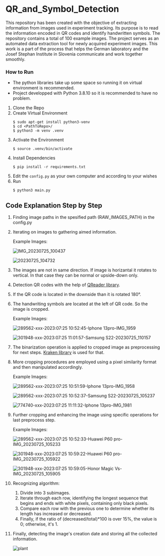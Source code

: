 # QR_and_Symbol_Detection

This repository has been created with the objective of extracting information from images used in experiment tracking. Its purpose is to read the information encoded in QR codes and identify handwritten symbols. The repository contains a total of 100 example images. The project serves as an automated data extraction tool for newly acquired experiment images. This work is a part of the process that helps the German laboratory and the Josef Stephan Institute in Slovenia communicate and work together smoothly.

### How to Run

- The python libraries take up some space so running it on virtual environment is recommended.
- Project developped with Python 3.8.10 so it is recommended to have no problem.
1. Clone the Repo
2. Create Virtual Environment
    ```
    $ sudo apt-get install python3-venv
    $ cd <PathToRepo>/
    $ python3 -m venv .venv
    ```
3. Activate the Environment
    ```
    $ source .venv/bin/activate
    ```
4. Install Dependencies
    ```
    $ pip install -r requirements.txt
    ```
5. Edit the `config.py` as your own computer and according to your wishes
6. Run
    ```
    $ python3 main.py
    ```

## Code Explanation Step by Step

1. Finding image paths in the spesified path (RAW_IMAGES_PATH) in the config.py
2. Iterating on images to gathering aimed information.

    Example Images:

    ![IMG_20230725_100437](https://github.com/Alperenlcr/QR_and_Symbol_Detection/assets/75525649/f7cc1f7a-bd0c-4463-9882-87b5c5ac6913)

    ![20230725_104732](https://github.com/Alperenlcr/QR_and_Symbol_Detection/assets/75525649/34dc0f95-9e29-400d-ba39-d61f8fe0f1c5)

3. The images are not in same direction. If image is horizantal it rotates to vertical. In that case they can be normal or upside-down only.
4. Detection QR codes with the help of [QReader library](https://pypi.org/project/qreader/).
5. If the QR code is located in the downside than it is rotated 180°.
6. The handwriting symbols are located at the left of QR code. So the image is cropped.

    Example Images:

    ![289562-xxx-2023:07:25 10:52:45-Iphone 13pro-IMG_1959](https://github.com/Alperenlcr/QR_and_Symbol_Detection/assets/75525649/bbac2c79-f999-4cb4-8fd3-edebcf810bb9)

    ![301948-xxx-2023:07:25 11:01:57-Samsung S22-20230725_110157](https://github.com/Alperenlcr/QR_and_Symbol_Detection/assets/75525649/29b4fff9-9dce-464d-8723-fa11d4cac8aa)

7. The binarization operation is applied to cropped image as preprocessing for next steps. [Kraken library](https://pypi.org/project/kraken/) is used for that.

8. More cropping procedures are employed using a pixel similarity format and then manipulated accordingly.

    Example Images:

    ![289562-xxx-2023:07:25 10:51:59-Iphone 13pro-IMG_1958](https://github.com/Alperenlcr/QR_and_Symbol_Detection/assets/75525649/96f90bc1-0105-45a9-805a-f04c863da529)

    ![289562-xxx-2023:07:25 10:52:37-Samsung S22-20230725_105237](https://github.com/Alperenlcr/QR_and_Symbol_Detection/assets/75525649/a8f5a419-1ae8-4883-add5-b2dc4133cb36)

    ![774740-xxx-2023:07:25 11:11:32-Iphone 13pro-IMG_1981](https://github.com/Alperenlcr/QR_and_Symbol_Detection/assets/75525649/fc9c6be2-a4d5-4304-b6d9-3625afc54ef2)

9. Further cropping and enhancing the image using specific operations for last preprocess step.

    Example Images:

    ![289562-xxx-2023:07:25 10:52:33-Huawei P60 pro-IMG_20230725_105233](https://github.com/Alperenlcr/QR_and_Symbol_Detection/assets/75525649/e07303c6-b77d-44f7-914f-0e4a7df4dff5)

    ![301948-xxx-2023:07:25 10:59:22-Huawei P60 pro-IMG_20230725_105922](https://github.com/Alperenlcr/QR_and_Symbol_Detection/assets/75525649/6d5ae016-602a-4715-bcf1-a61492857462)

    ![301948-xxx-2023:07:25 10:59:05-Honor Magic Vs-IMG_20230725_105905](https://github.com/Alperenlcr/QR_and_Symbol_Detection/assets/75525649/a65ae55a-4a86-4efc-ba6a-59557ca8ef4d)

10. Recognizing algorithm:

    1. Divide into 3 subimages.
    2. Iterate through each row, identifying the longest sequence that begins and ends with white pixels, containing only black pixels.
    3. Compare each row with the previous one to determine whether its length has increased or decreased.
    4. Finally, if the ratio of (decreased/total)*100 is over 15%, the value is 0; otherwise, it's 1.

11. Finally, detecting the image's creation date and storing all the collected information.

    ![plant](https://github.com/Alperenlcr/QR_and_Symbol_Detection/assets/75525649/e83ba821-851b-4f4d-ab0a-77a45eef0f2c)

